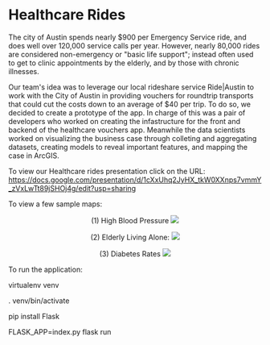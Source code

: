 # Healthcare Rides

The city of Austin spends nearly $900 per Emergency Service ride, and does well over 120,000 service calls per year. 
However, nearly 80,000 rides are considered non-emergency or "basic life support"; instead often used to get to clinic appointments by the elderly, and by those with chronic illnesses. 

Our team's idea was to leverage our local rideshare service Ride|Austin to work with the City of Austin in providing vouchers for roundtrip transports that could cut the costs down to an average of $40 per trip. To do so, we decided to create a prototype of the app. In charge of this was a pair of developers who worked on creating the infastructure for the front and backend of the healthcare vouchers app. Meanwhile the data scientists worked on visualizing the business case through colleting and aggregating datasets, creating models to reveal important features, and mapping the case in ArcGIS. 

To view our Healthcare rides presentation click on the URL: 
https://docs.google.com/presentation/d/1cXxUhq2JyHX_tkW0XXnps7vmmY_zVxLwTt89jSHOj4g/edit?usp=sharing

To view a few sample maps:

<p align="center"> 
  (1) High Blood Pressure 
<img src="Images/Screen Shot 2018-01-16 at 12.10.47 PM.png">
</p>

<p align="center"> 
  (2) Elderly Living Alone:
<img src="Images/Screen Shot 2018-01-16 at 12.12.01 PM.png">
</p>

<p align="center"> 
  (3) Diabetes Rates 
<img src="Images/Screen Shot 2018-01-16 at 12.13.41 PM.png">
</p>


To run the application: 

virtualenv venv

. venv/bin/activate

pip install Flask

FLASK_APP=index.py flask run
